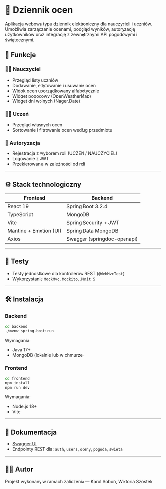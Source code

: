 # 📘 Dziennik ocen

Aplikacja webowa typu dziennik elektroniczny dla nauczycieli i uczniów. Umożliwia zarządzanie ocenami, podgląd wyników, autoryzację użytkowników oraz integrację z zewnętrznymi API pogodowymi i świątecznymi.

## 📌 Funkcje

### 👨‍🏫 Nauczyciel
- Przegląd listy uczniów
- Dodawanie, edytowanie i usuwanie ocen
- Widok ocen uporządkowany alfabetycznie
- Widget pogodowy (OpenWeatherMap)
- Widget dni wolnych (Nager.Date)

### 👨‍🎓 Uczeń
- Przegląd własnych ocen
- Sortowanie i filtrowanie ocen według przedmiotu

### 🔐 Autoryzacja
- Rejestracja z wyborem roli (UCZEN / NAUCZYCIEL)
- Logowanie z JWT
- Przekierowania w zależności od roli

---

## ⚙️ Stack technologiczny

| Frontend                      | Backend                        |
|------------------------------|--------------------------------|
| React 19                     | Spring Boot 3.2.4              |
| TypeScript                   | MongoDB                        |
| Vite                         | Spring Security + JWT          |
| Mantine + Emotion (UI)       | Spring Data MongoDB            |
| Axios                        | Swagger (springdoc-openapi)    |

---

## 🧪 Testy

- Testy jednostkowe dla kontrolerów REST (`@WebMvcTest`)
- Wykorzystanie `MockMvc`, `Mockito`, `JUnit 5`

---

## 🛠️ Instalacja

### Backend

```bash
cd backend
./mvnw spring-boot:run
```

Wymagania:
- Java 17+
- MongoDB (lokalnie lub w chmurze)

### Frontend

```bash
cd frontend
npm install
npm run dev
```

Wymagania:
- Node.js 18+
- Vite

---

## 📄 Dokumentacja

- [Swagger UI](http://localhost:8080/swagger-ui/index.html)
- Endpointy REST dla: `auth`, `users`, `oceny`, `pogoda`, `swieta`

---


## 🧑‍💻 Autor

Projekt wykonany w ramach zaliczenia — Karol Soboń, Wiktoria Szostek

